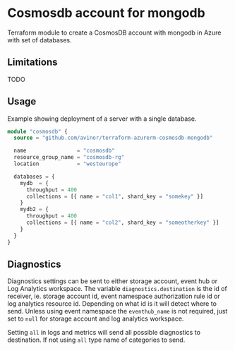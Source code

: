 # Cosmosdb account for mongodb

Terraform module to create a CosmosDB account with mongodb in Azure with set of databases.


## Limitations

TODO


## Usage

Example showing deployment of a server with a single database.

```terraform
module "cosmosdb" {
  source = "github.com/avinor/terraform-azurerm-cosmosdb-mongodb"

  name                = "cosmosdb"
  resource_group_name = "cosmosdb-rg"
  location            = "westeurope"

  databases = {
    mydb  = {
      throughput = 400
      collections = [{ name = "col1", shard_key = "somekey" }]
    }
    mydb2 = {
      throughput = 400
      collections = [{ name = "col2", shard_key = "someotherkey" }]
    }
  }
}
```

## Diagnostics

Diagnostics settings can be sent to either storage account, event hub or Log Analytics workspace. The variable `diagnostics.destination` is the id of receiver, ie. storage account id, event namespace authorization rule id or log analytics resource id. Depending on what id is it will detect where to send. Unless using event namespace the `eventhub_name` is not required, just set to `null` for storage account and log analytics workspace.

Setting `all` in logs and metrics will send all possible diagnostics to destination. If not using `all` type name of categories to send.
